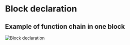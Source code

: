 # Block declaration

## Example of function chain in one block
![Block declaration](../docu-graph-generated/function.png)
